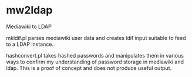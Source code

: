 mw2ldap 
=======

Mediawiki to LDAP

mkldif.pl parses mediawiki user data and creates ldif input suitable to feed to a LDAP instance.

hashconvert.pl  takes hashed passwords and manipulates them in various ways to confirm my understanding of password storage in mediawiki and ldap.  This is a proof of concept and does not produce useful output.
